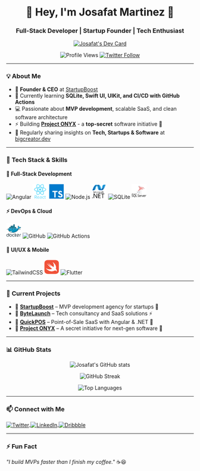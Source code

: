 <h1 align="center">🚀 Hey, I'm Josafat Martinez 👋</h1>
<h3 align="center">Full-Stack Developer | Startup Founder | Tech Enthusiast</h3>

<div align="center">
  <a href="https://app.daily.dev/josafat"><img src="https://api.daily.dev/devcards/v2/wZ1bg3p2G.png?r=lz7" width="356" alt="Josafat's Dev Card"/></a>
</div>

<p align="center">
  <img src="https://komarev.com/ghpvc/?username=josafatcmtz&label=Profile%20views&color=0e75b6&style=flat" alt="Profile Views" />
  <a href="https://twitter.com/iamjosafatmtz" target="_blank">
    <img src="https://img.shields.io/twitter/follow/iamjosafatmtz?logo=twitter&style=for-the-badge" alt="Twitter Follow" />
  </a>
</p>

---

### 💡 **About Me**
- 🏢 **Founder & CEO** at [StartupBoost](https://github.com/StartupBoost)
- 🌱 Currently learning **SQLite, Swift UI, UIKit, and CI/CD with GitHub Actions**
- 💻 Passionate about **MVP development**, scalable SaaS, and clean software architecture
- ⚡ Building **[Project ONYX](https://github.com/ProjectONYX)** - a **top-secret** software initiative 🚀
- 📝 Regularly sharing insights on **Tech, Startups & Software** at [bigcreator.dev](https://bigcreator.dev)

---

### 🔨 **Tech Stack & Skills**
#### 🚀 **Full-Stack Development**
<p align="left">
  <img src="https://angular.io/assets/images/logos/angular/angular.svg" alt="Angular" width="40" height="40"/>
  <img src="https://raw.githubusercontent.com/devicons/devicon/master/icons/react/react-original-wordmark.svg" alt="React" width="40" height="40"/>
  <img src="https://raw.githubusercontent.com/devicons/devicon/master/icons/typescript/typescript-original.svg" alt="TypeScript" width="40" height="40"/>
  <img src="https://www.vectorlogo.zone/logos/nodejs/nodejs-icon.svg" alt="Node.js" width="40" height="40"/>
  <img src="https://raw.githubusercontent.com/devicons/devicon/master/icons/dot-net/dot-net-original-wordmark.svg" alt=".NET Core" width="40" height="40"/>
  <img src="https://www.vectorlogo.zone/logos/sqlite/sqlite-icon.svg" alt="SQLite" width="40" height="40"/>
  <img src="https://raw.githubusercontent.com/github/explore/96943574ba0c0340ba6ea1e6f768e9abe43e34e1/topics/sql-server/sql-server.png?size=40" alt="SQL Server" width="40" height="40"/>
</p>

#### ⚡ **DevOps & Cloud**
<p align="left">
  <img src="https://raw.githubusercontent.com/devicons/devicon/master/icons/docker/docker-original-wordmark.svg" alt="Docker" width="40" height="40"/>
  <img src="https://www.vectorlogo.zone/logos/github/github-icon.svg" alt="GitHub" width="40" height="40"/>
  <img src="https://external-content.duckduckgo.com/iu/?u=https%3A%2F%2Frepository-images.githubusercontent.com%2F594831409%2F540d66b0-37c0-4bb3-ae90-eb39fcb6008c&f=1&nofb=1&ipt=04be20168c510d94073d9900cd05491305fb763ef4db24aa32048945f494939d&ipo=images" alt="GitHub Actions" width="40" height="40"/>
</p>

#### 🎨 **UI/UX & Mobile**
<p align="left">
  <img src="https://www.vectorlogo.zone/logos/tailwindcss/tailwindcss-icon.svg" alt="TailwindCSS" width="40" height="40"/>
  <img src="https://raw.githubusercontent.com/devicons/devicon/master/icons/swift/swift-original.svg" alt="Swift" width="40" height="40"/>
  <img src="https://www.vectorlogo.zone/logos/flutterio/flutterio-icon.svg" alt="Flutter" width="40" height="40"/>
</p>

---

### 🚀 **Current Projects**
- 🔹 **[StartupBoost](https://github.com/StartupBoost)** – MVP development agency for startups 🚀
- 🔹 **[ByteLaunch](https://github.com/ByteLaunch)** – Tech consultancy and SaaS solutions ⚡
- 🔹 **[QuickPOS](https://github.com/QuickPOS)** – Point-of-Sale SaaS with Angular & .NET 🛒
- 🔹 **[Project ONYX](https://github.com/ProjectONYX)** – A secret initiative for next-gen software 🤫

---

### 📊 **GitHub Stats**
<p align="center">
  <img src="https://github-readme-stats.vercel.app/api?username=josafatmartinez&show_icons=true&theme=radical" alt="Josafat's GitHub stats" />
</p>
<p align="center">
  <img src="https://github-readme-streak-stats.herokuapp.com/?user=josafatmartinez&theme=radical" alt="GitHub Streak" />
</p>
<p align="center">
  <img src="https://github-readme-stats.vercel.app/api/top-langs?username=josafatmartinez&show_icons=true&layout=compact&theme=radical" alt="Top Languages" />
</p>

---

### 📫 **Connect with Me**
<p align="left">
<a href="https://twitter.com/iamjosafatmtz" target="blank">
  <img align="center" src="https://raw.githubusercontent.com/rahuldkjain/github-profile-readme-generator/master/src/images/icons/Social/twitter.svg" alt="Twitter" height="30" width="40" />
</a>
<a href="https://www.linkedin.com/in/josafatmtz/" target="blank">
  <img align="center" src="https://raw.githubusercontent.com/rahuldkjain/github-profile-readme-generator/master/src/images/icons/Social/linked-in-alt.svg" alt="LinkedIn" height="30" width="40" />
</a>
<a href="https://dribbble.com/josafatmtz" target="blank">
  <img align="center" src="https://raw.githubusercontent.com/rahuldkjain/github-profile-readme-generator/master/src/images/icons/Social/dribbble.svg" alt="Dribbble" height="30" width="40" />
</a>
</p>

---

### ⚡ **Fun Fact**
_"I build MVPs faster than I finish my coffee."_ ☕😆
